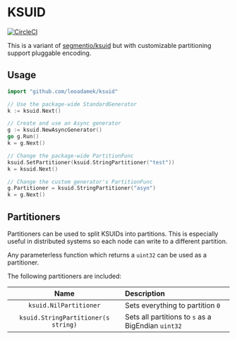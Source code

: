 KSUID 
=====
[![CircleCI](https://circleci.com/gh/LeoAdamek/ksuid.svg?style=svg)](https://circleci.com/gh/LeoAdamek/ksuid)

This is a variant of [segmentio/ksuid](https://github.com/segmentio/ksuid) but with customizable partitioning support
pluggable encoding.

Usage
-----

````go
import "github.com/leoadamek/ksuid"

// Use the package-wide StandardGenerator
k := ksuid.Next()

// Create and use an Async generator
g := ksuid.NewAsyncGenerator()
go g.Run()
k = g.Next()

// Change the package-wide PartitionFunc
ksuid.SetPartitioner(ksuid.StringPartitioner("test"))
k = ksuid.Next()

// Change the custom generator's PartitionFunc
g.Partitioner = ksuid.StringPartitioner("asyn")
k = g.Next()
````

Partitioners
-------------

Partitioners can be used to split KSUIDs into partitions. 
This is especially useful in distributed systems so each node can write to a different partition.

Any parameterless function which returns a `uint32` can be used as a partitioner.

The following partitioners are included:

|Name|Description|
|:--:|:----------|
|`ksuid.NilPartitioner`|Sets everything to partition `0`|
|`ksuid.StringPartitioner(s string)`|Sets all partitions to `s` as a BigEndian `uint32`|
